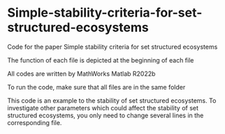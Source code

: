 # Simple-stability-criteria-for-set-structured-ecosystems

Code for the paper Simple stability criteria for set structured ecosystems

The function of each file is depicted at the beginning of each file

All codes are written by MathWorks Matlab R2022b

To run the code, make sure that all files are in the same folder

This code is an example to the stability of set structured ecosystems. To investigate other parameters which could affect the stability of set structured ecosystems, you only need to change several lines in the corresponding file.
